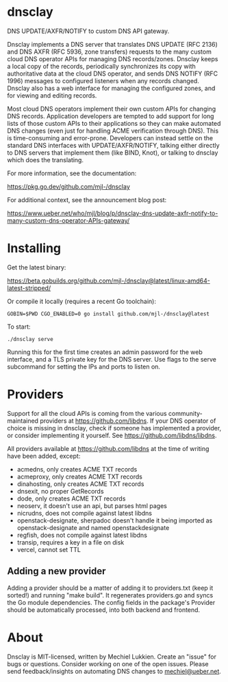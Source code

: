 # dnsclay

DNS UPDATE/AXFR/NOTIFY to custom DNS API gateway.

Dnsclay implements a DNS server that translates DNS UPDATE (RFC 2136) and DNS
AXFR (RFC 5936, zone transfers) requests to the many custom cloud DNS operator
APIs for managing DNS records/zones. Dnsclay keeps a local copy of the records,
periodically synchronizes its copy with authoritative data at the cloud DNS
operator, and sends DNS NOTIFY (RFC 1996) messages to configured listeners
when any records changed. Dnsclay also has a web interface for managing the
configured zones, and for viewing and editing records.

Most cloud DNS operators implement their own custom APIs for changing DNS
records. Application developers are tempted to add support for long lists of
those custom APIs to their applications so they can make automated DNS changes
(even just for handling ACME verification through DNS). This is time-consuming
and error-prone. Developers can instead settle on the standard DNS interfaces
with UPDATE/AXFR/NOTIFY, talking either directly to DNS servers that implement
them (like BIND, Knot), or talking to dnsclay which does the translating.

For more information, see the documentation:

https://pkg.go.dev/github.com/mjl-/dnsclay

For additional context, see the announcement blog post:

https://www.ueber.net/who/mjl/blog/p/dnsclay-dns-update-axfr-notify-to-many-custom-dns-operator-APIs-gateway/


# Installing

Get the latest binary:

https://beta.gobuilds.org/github.com/mjl-/dnsclay@latest/linux-amd64-latest-stripped/

Or compile it locally (requires a recent Go toolchain):

	GOBIN=$PWD CGO_ENABLED=0 go install github.com/mjl-/dnsclay@latest

To start:

	./dnsclay serve

Running this for the first time creates an admin password for the web interface,
and a TLS private key for the DNS server. Use flags to the serve subcommand for
setting the IPs and ports to listen on.


# Providers

Support for all the cloud APIs is coming from the various community-maintained
providers at https://github.com/libdns. If your DNS operator of choice is
missing in dnsclay, check if someone has implemented a provider, or consider
implementing it yourself. See https://github.com/libdns/libdns.

All providers available at https://github.com/libdns at the time of writing have
been added, except:

- acmedns, only creates ACME TXT records
- acmeproxy, only creates ACME TXT records
- dinahosting, only creates ACME TXT records
- dnsexit, no proper GetRecords
- dode, only creates ACME TXT records
- neoserv, it doesn't use an api, but parses html pages
- nicrudns, does not compile against latest libdns
- openstack-designate, sherpadoc doesn't handle it being imported as openstack-designate and named openstackdesignate
- regfish, does not compile against latest libdns
- transip, requires a key in a file on disk
- vercel, cannot set TTL

## Adding a new provider

Adding a provider should be a matter of adding it to providers.txt (keep it
sorted!) and running "make build". It regenerates providers.go and syncs the Go
module dependencies. The config fields in the package's Provider should be
automatically processed, into both backend and frontend.


# About

Dnsclay is MIT-licensed, written by Mechiel Lukkien. Create an "issue" for bugs
or questions. Consider working on one of the open issues.  Please send
feedback/insights on automating DNS changes to mechiel@ueber.net.
